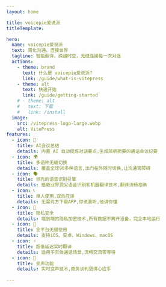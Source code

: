 ```yaml
---
layout: home

title: voicepie爱说派
titleTemplate:

hero:
  name: voicepie爱说派
  text: 简化沟通，连接世界
  tagline: 智能翻译，跨越时空，无缝连接每一次对话
  actions:
    - theme: brand
      text: 什么是 voicepie爱说派?
      link: /guide/what-is-vitepress
    - theme: alt
      text: 快速开始
      link: /guide/getting-started
    # - theme: alt
    #   text: 下载
    #   link: /install
  image:
    src: /vitepress-logo-large.webp
    alt: VitePress
features:
  - icon: 📝
    title: AI会议总结
    details: 内置 AI 自动提炼对话要点,生成简明扼要的通话会议纪要
  - icon: 🌍
    title: 多语种无缝切换
    details: 覆盖全球90多种语言,出门在外随时切换,让沟通零障碍
  - icon: 🗣️
    title: 领先的语音识别引擎
    details: 搭载业界顶尖语音识别和机器翻译技术,翻译流畅准确
  - icon: 📞
    title: 单人使用,双向互译
    details: 无需对方下载APP,你说我听,他讲你懂
  - icon: 🔐
    title: 隐私安全
    details: 端到端的隐私加密技术,所有数据不离开设备，完全本地运行
  - icon: 📱
    title: 全平台无缝使用
    details: 支持iOS、安卓、Windows、macOS
  - icon: ⚡️
    title: 超低延迟实时翻译
    details: 适用于实体通话场景,流畅交流零等待
  - icon: 🎤
    title: 变声功能
    details: 实时变声技术,商务谈判更得心应手
  
---
```


<style>
:root {
  --vp-home-hero-name-color: transparent;
  --vp-home-hero-name-background: -webkit-linear-gradient(120deg, #bd34fe 30%, #41d1ff);

  --vp-home-hero-image-background-image: linear-gradient(-45deg, #bd34fe 50%, #47caff 50%);
  --vp-home-hero-image-filter: blur(44px);
}

@media (min-width: 640px) {
  :root {
    --vp-home-hero-image-filter: blur(56px);
  }
}

@media (min-width: 960px) {
  :root {
    --vp-home-hero-image-filter: blur(68px);
  }
}
</style>
